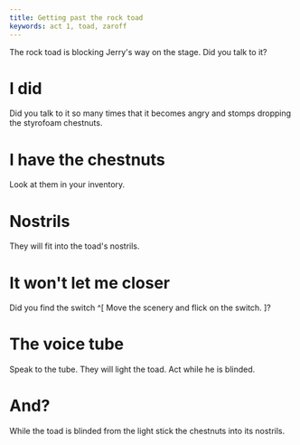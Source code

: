 ```yaml
---
title: Getting past the rock toad
keywords: act 1, toad, zaroff
---
```


The rock toad is blocking Jerry's way on the stage. Did you talk to it?

# I did
Did you talk to it so many times that it becomes angry and stomps dropping the styrofoam chestnuts.

# I have the chestnuts
Look at them in your inventory.

# Nostrils
They will fit into the toad's nostrils.

# It won't let me closer
Did you find the switch ^[ Move the scenery and flick on the switch. ]?

# The voice tube
Speak to the tube. They will light the toad. Act while he is blinded.

# And?
While the toad is blinded from the light stick the chestnuts into its nostrils.

